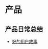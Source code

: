 # 产品

## 产品日常总结
- [好的用户故事](https://mp.weixin.qq.com/s?__biz=MzA5MzQ2NTY0OA==&mid=2650798052&idx=1&sn=05786ed0d62c5a436d8d278f1f679cb1)
